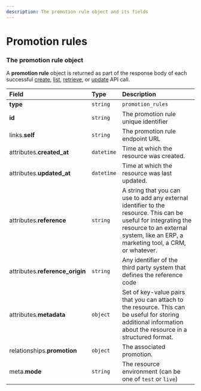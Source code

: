 ```yaml
---
description: The promotion rule object and its fields
---
```


# Promotion rules



### The promotion rule object

A **promotion rule** object is returned as part of the response body of each successful
[create](https://docs.commercelayer.io/api/resources/promotion_rules/create_promotion_rule),
[list](https://docs.commercelayer.io/api/resources/promotion_rules/list_promotion_rules),
[retrieve](https://docs.commercelayer.io/api/resources/promotion_rules/retrieve_promotion_rule),
or [update](https://docs.commercelayer.io/api/resources/promotion_rules/update_promotion_rule) API call.

| Field | Type | Description |
| :--- | :--- | :--- |
| **type** | `string` | `promotion_rules` |
| **id** | `string` | The promotion rule unique identifier |
| links.**self** | `string` | The promotion rule endpoint URL |
| attributes.**created_at** | `datetime` | Time at which the resource was created. |
| attributes.**updated_at** | `datetime` | Time at which the resource was last updated. |
| attributes.**reference** | `string` | A string that you can use to add any external identifier to the resource. This can be useful for integrating the resource to an external system, like an ERP, a marketing tool, a CRM, or whatever. |
| attributes.**reference_origin** | `string` | Any identifier of the third party system that defines the reference code |
| attributes.**metadata** | `object` | Set of key-value pairs that you can attach to the resource. This can be useful for storing additional information about the resource in a structured format. |
| relationships.**promotion** | `object` | The associated promotion. |
| meta.**mode** | `string` | The resource environment \(can be one of `test` or `live`\) |

